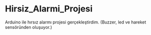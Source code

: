 # Hirsiz_Alarmi_Projesi
Arduino ile hırsız alarmı projesi gerçekleştirdim. (Buzzer, led ve hareket sensöründen oluşuyor.)

